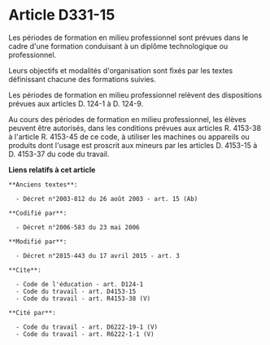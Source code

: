 # Article D331-15

Les périodes de formation en milieu professionnel sont prévues dans le cadre d'une formation conduisant à un diplôme
technologique ou professionnel. 

Leurs objectifs et modalités d'organisation sont fixés par les textes définissant chacune des formations suivies. 

Les périodes de formation en milieu professionnel relèvent des dispositions prévues aux articles D. 124-1 à D. 124-9. 

Au cours des périodes de formation en milieu professionnel, les élèves peuvent être autorisés, dans les conditions prévues
aux articles R. 4153-38 à l'article R. 4153-45 de ce code, à utiliser les machines ou appareils ou produits dont l'usage est
proscrit aux mineurs par les articles D. 4153-15 à D. 4153-37 du code du travail.

**Liens relatifs à cet article**

	**Anciens textes**:

	  - Décret n°2003-812 du 26 août 2003 - art. 15 (Ab)

	**Codifié par**:

	  - Décret n°2006-583 du 23 mai 2006

	**Modifié par**:

	  - Décret n°2015-443 du 17 avril 2015 - art. 3

	**Cite**:

	  - Code de l'éducation - art. D124-1
	  - Code du travail - art. D4153-15
	  - Code du travail - art. R4153-38 (V)

	**Cité par**:

	  - Code du travail - art. D6222-19-1 (V)
	  - Code du travail - art. R6222-1-1 (V)
